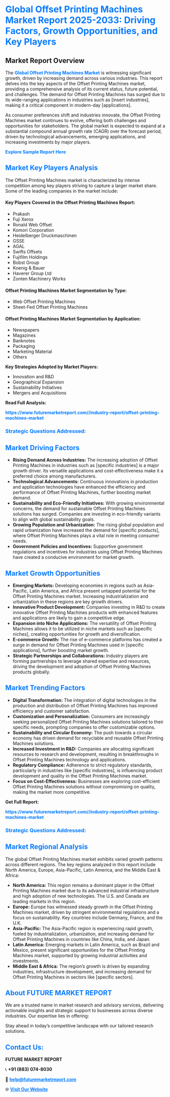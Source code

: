 <h1 style="color: #007BFF;">Global Offset Printing Machines Market Report 2025-2033: Driving Factors, Growth Opportunities, and Key Players</h1>

<section id="overview">
<h2>Market Report Overview</h2>
<p>The <a href="https://www.futuremarketreport.com//industry-report/offset-printing-machines-market" style="color: #007BFF; text-decoration: none;"><strong>Global Offset Printing Machines Market</strong></a> is witnessing significant growth, driven by increasing demand across various industries. This report delves into the key aspects of the Offset Printing Machines market, providing a comprehensive analysis of its current status, future potential, and challenges. The demand for Offset Printing Machines has surged due to its wide-ranging applications in industries such as [insert industries], making it a critical component in modern-day [applications].</p>
<p>As consumer preferences shift and industries innovate, the Offset Printing Machines market continues to evolve, offering both challenges and opportunities for stakeholders. The global market is expected to expand at a substantial compound annual growth rate (CAGR) over the forecast period, driven by technological advancements, emerging applications, and increasing investments by major players.</p>
</section>

<section id="overview">
<p><a href="https://www.futuremarketreport.com//request-sample/reportId=59255" style="color: #007BFF; text-decoration: none;"><strong>Explore Sample Report Here</strong></a></p>
</section>

<section id="key-players">
<h2 style="color: #007BFF;">Market Key Players Analysis</h2>
<p>The Offset Printing Machines market is characterized by intense competition among key players striving to capture a larger market share. Some of the leading companies in the market include:</p>
<h4>Key Players Covered in the Offset Printing Machines Report:</h4>
<ul><li>Prakash</li><li>Fuji Xerox</li><li>Ronald Web Offset</li><li>Komori Corporation</li><li>Heidelberger Druckmaschinen</li><li>GSSE</li><li>AGAL</li><li>Swifts Offsets</li><li>Fujifilm Holdings</li><li>Bobst Group</li><li>Koenig &amp; Bauer</li><li>Haverer Group Ltd</li><li>Zonten Machinery Works</li></ul>
<h4>Offset Printing Machines Market Segmentation by Type:</h4>
<ul><li>Web Offset Printing Machines</li><li>Sheet-Fed Offset Printing Machines</li></ul>

<h4>Offset Printing Machines Market Segmentation by Application:</h4>
<ul><li>Newspapers</li><li>Magazines</li><li>Banknotes</li><li>Packaging</li><li>Marketing Material</li><li>Others</li></ul>
<p><strong>Key Strategies Adopted by Market Players:</strong></p>
<ul>
<li>Innovation and R&D</li>
<li>Geographical Expansion</li>
<li>Sustainability Initiatives</li>
<li>Mergers and Acquisitions</li>
</ul>
</section>

<section>
<p><strong>Read Full Analysis: </strong></p><a href="https://www.futuremarketreport.com//industry-report/offset-printing-machines-market" style="color: #007BFF; text-decoration: none;"><strong>https://www.futuremarketreport.com//industry-report/offset-printing-machines-market</strong></a>
<h3 style="color: #007BFF;">Strategic Questions Addressed:</h3>
</section>

<section id="driving-factors">
<h2 style="color: #007BFF;">Market Driving Factors</h2>
<ul>
<li><strong>Rising Demand Across Industries:</strong> The increasing adoption of Offset Printing Machines in industries such as [specific industries] is a major growth driver. Its versatile applications and cost-effectiveness make it a preferred choice among manufacturers.</li>
<li><strong>Technological Advancements:</strong> Continuous innovations in production and application technologies have enhanced the efficiency and performance of Offset Printing Machines, further boosting market demand.</li>
<li><strong>Sustainability and Eco-Friendly Initiatives:</strong> With growing environmental concerns, the demand for sustainable Offset Printing Machines solutions has surged. Companies are investing in eco-friendly variants to align with global sustainability goals.</li>
<li><strong>Growing Population and Urbanization:</strong> The rising global population and rapid urbanization have increased the demand for [specific products], where Offset Printing Machines plays a vital role in meeting consumer needs.</li>
<li><strong>Government Policies and Incentives:</strong> Supportive government regulations and incentives for industries using Offset Printing Machines have created a conducive environment for market growth.</li>
</ul>
</section>

<section id="growth-opportunities">
<h2 style="color: #007BFF;">Market Growth Opportunities</h2>
<ul>
<li><strong>Emerging Markets:</strong> Developing economies in regions such as Asia-Pacific, Latin America, and Africa present untapped potential for the Offset Printing Machines market. Increasing industrialization and urbanization in these regions are key growth drivers.</li>
<li><strong>Innovative Product Development:</strong> Companies investing in R&D to create innovative Offset Printing Machines products with enhanced features and applications are likely to gain a competitive edge.</li>
<li><strong>Expansion into Niche Applications:</strong> The versatility of Offset Printing Machines allows it to be utilized in niche markets such as [specific niches], creating opportunities for growth and diversification.</li>
<li><strong>E-commerce Growth:</strong> The rise of e-commerce platforms has created a surge in demand for Offset Printing Machines used in [specific applications], further boosting market growth.</li>
<li><strong>Strategic Partnerships and Collaborations:</strong> Industry players are forming partnerships to leverage shared expertise and resources, driving the development and adoption of Offset Printing Machines products globally.</li>
</ul>
</section>

<section id="trending-factors">
<h2 style="color: #007BFF;">Market Trending Factors</h2>
<ul>
<li><strong>Digital Transformation:</strong> The integration of digital technologies in the production and distribution of Offset Printing Machines has improved efficiency and customer satisfaction.</li>
<li><strong>Customization and Personalization:</strong> Consumers are increasingly seeking personalized Offset Printing Machines solutions tailored to their specific needs, prompting companies to offer customizable options.</li>
<li><strong>Sustainability and Circular Economy:</strong> The push towards a circular economy has driven demand for recyclable and reusable Offset Printing Machines solutions.</li>
<li><strong>Increased Investment in R&D:</strong> Companies are allocating significant resources to research and development, resulting in breakthroughs in Offset Printing Machines technology and applications.</li>
<li><strong>Regulatory Compliance:</strong> Adherence to strict regulatory standards, particularly in industries like [specific industries], is influencing product development and quality in the Offset Printing Machines market.</li>
<li><strong>Focus on Cost-Effectiveness:</strong> Businesses are exploring cost-efficient Offset Printing Machines solutions without compromising on quality, making the market more competitive.</li>
</ul>
</section>

<section>
<p><strong>Get Full Report: </strong></p><a href="https://www.futuremarketreport.com//industry-report/offset-printing-machines-market" style="color: #007BFF; text-decoration: none;"><strong>https://www.futuremarketreport.com//industry-report/offset-printing-machines-market</strong></a>
<h3 style="color: #007BFF;">Strategic Questions Addressed:</h3>
</section>


<section id="regional-analysis">
<h2 style="color: #007BFF;">Market Regional Analysis</h2>
<p>The global Offset Printing Machines market exhibits varied growth patterns across different regions. The key regions analyzed in this report include North America, Europe, Asia-Pacific, Latin America, and the Middle East & Africa:</p>
<ul>
<li><strong>North America:</strong> This region remains a dominant player in the Offset Printing Machines market due to its advanced industrial infrastructure and high adoption of new technologies. The U.S. and Canada are leading markets in this region.</li>
<li><strong>Europe:</strong> Europe has witnessed steady growth in the Offset Printing Machines market, driven by stringent environmental regulations and a focus on sustainability. Key countries include Germany, France, and the U.K.</li>
<li><strong>Asia-Pacific:</strong> The Asia-Pacific region is experiencing rapid growth, fueled by industrialization, urbanization, and increasing demand for Offset Printing Machines in countries like China, India, and Japan.</li>
<li><strong>Latin America:</strong> Emerging markets in Latin America, such as Brazil and Mexico, present significant opportunities for the Offset Printing Machines market, supported by growing industrial activities and investments.</li>
<li><strong>Middle East & Africa:</strong> The region’s growth is driven by expanding industries, infrastructure development, and increasing demand for Offset Printing Machines in sectors like [specific sectors].</li>
</ul>
</section>

<footer>
<h2 style="color: #007BFF;">About FUTURE MARKET REPORT</h2>
<p>We are a trusted name in market research and advisory services, delivering actionable insights and strategic support to businesses across diverse industries. Our expertise lies in offering:</p>

<p>Stay ahead in today’s competitive landscape with our tailored research solutions.</p>

<h2 style="color: #007BFF;">Contact Us:</h2>
<p><strong>FUTURE MARKET REPORT</strong></p>
<p>📞 <strong>+91 (883) 074-8030</strong></p>
<p>📧 <strong><a href="mailto:help@futuremarketreport.com" style="color: #007BFF;">help@futuremarketreport.com</a></strong></p>
<p>🌐 <strong><a href="https://www.futuremarketreport.com/" style="color: #007BFF;">Visit Our Website</a></strong></p>
</footer>